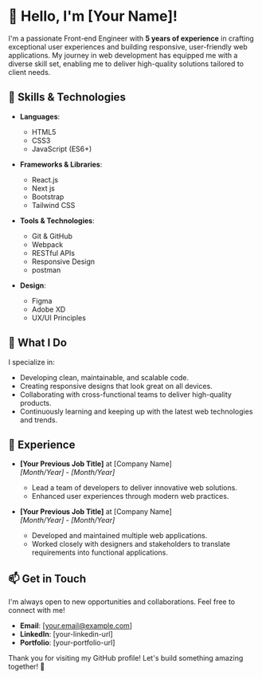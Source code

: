 # 👋 Hello, I'm [Your Name]!

I'm a passionate Front-end Engineer with **5 years of experience** in crafting exceptional user experiences and building responsive, user-friendly web applications. My journey in web development has equipped me with a diverse skill set, enabling me to deliver high-quality solutions tailored to client needs.

## 🚀 Skills & Technologies

- **Languages**: 
  - HTML5
  - CSS3
  - JavaScript (ES6+)
  
- **Frameworks & Libraries**:
  - React.js
  - Next js
  - Bootstrap
  - Tailwind CSS
  
- **Tools & Technologies**:
  - Git & GitHub
  - Webpack
  - RESTful APIs
  - Responsive Design
  - postman

- **Design**:
  - Figma
  - Adobe XD
  - UX/UI Principles

## 🌟 What I Do

I specialize in:
- Developing clean, maintainable, and scalable code.
- Creating responsive designs that look great on all devices.
- Collaborating with cross-functional teams to deliver high-quality products.
- Continuously learning and keeping up with the latest web technologies and trends.

## 💼 Experience

- **[Your Previous Job Title]** at [Company Name]  
  *[Month/Year] - [Month/Year]*  
  - Lead a team of developers to deliver innovative web solutions.
  - Enhanced user experiences through modern web practices.
  
- **[Your Previous Job Title]** at [Company Name]  
  *[Month/Year] - [Month/Year]*  
  - Developed and maintained multiple web applications.
  - Worked closely with designers and stakeholders to translate requirements into functional applications.

## 📫 Get in Touch

I'm always open to new opportunities and collaborations. Feel free to connect with me!

- **Email**: [your.email@example.com]
- **LinkedIn**: [your-linkedin-url]
- **Portfolio**: [your-portfolio-url]

Thank you for visiting my GitHub profile! Let's build something amazing together! 🚀
